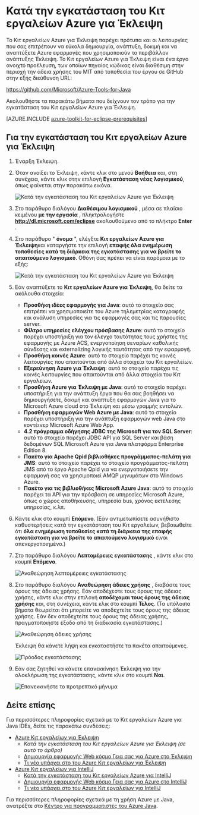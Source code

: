 <properties
    pageTitle="Κατά την εγκατάσταση του Κιτ εργαλείων Azure για Έκλειψη | Microsoft Azure"
    description="Μάθετε πώς να εγκαταστήσετε το Κιτ εργαλείων Azure για Έκλειψη."
    services=""
    documentationCenter="java"
    authors="rmcmurray"
    manager="wpickett"
    editor=""/>

<tags
    ms.service="multiple"
    ms.workload="na"
    ms.tgt_pltfrm="multiple"
    ms.devlang="Java"
    ms.topic="article"
    ms.date="08/11/2016" 
    ms.author="robmcm"/>

<!-- Legacy MSDN URL = https://msdn.microsoft.com/library/azure/hh690946.aspx -->

# <a name="installing-the-azure-toolkit-for-eclipse"></a>Κατά την εγκατάσταση του Κιτ εργαλείων Azure για Έκλειψη

Το Κιτ εργαλείων Azure για Έκλειψη παρέχει πρότυπα και οι λειτουργίες που σας επιτρέπουν να εύκολα δημιουργία, ανάπτυξη, δοκιμή και να αναπτύξετε Azure εφαρμογές που χρησιμοποιούν το περιβάλλον ανάπτυξης Έκλειψη. Το Κιτ εργαλείων Azure για Έκλειψη είναι ένα έργο ανοιχτό προέλευση, των οποίων πηγαίος κώδικας είναι διαθέσιμη στην περιοχή την άδεια χρήσης του MIT από τοποθεσία του έργου σε GitHub στην εξής διεύθυνση URL:

<https://github.com/Microsoft/Azure-Tools-for-Java>

Ακολουθήστε τα παρακάτω βήματα που δείχνουν τον τρόπο για την εγκατάσταση του Κιτ εργαλείων Azure για Έκλειψη.

[AZURE.INCLUDE [azure-toolkit-for-eclipse-prerequisites](../includes/azure-toolkit-for-eclipse-prerequisites.md)]

## <a name="to-install-the-azure-toolkit-for-eclipse"></a>Για την εγκατάσταση του Κιτ εργαλείων Azure για Έκλειψη

1. Έναρξη Έκλειψη.

1. Όταν ανοίξει το Έκλειψη, κάντε κλικ στο μενού **Βοήθεια** και, στη συνέχεια, κάντε κλικ στην επιλογή **Εγκατάσταση νέας λογισμικού**, όπως φαίνεται στην παρακάτω εικόνα.

    ![Κατά την εγκατάσταση του Κιτ εργαλείων Azure για Έκλειψη][01]

1. Στο παράθυρο διαλόγου **Διαθέσιμου λογισμικού** , μέσα σε πλαίσιο κειμένου **με την εργασία** , πληκτρολογήστε **http://dl.microsoft.com/eclipse** ακολουθούμενο από το πλήκτρο **Enter** .

1. Στο παράθυρο " **όνομα** ", ελέγξτε **Κιτ εργαλείων Azure για Έκλειψη**και καταργήστε την επιλογή **επαφής όλα ενημέρωση τοποθεσίες κατά τη διάρκεια της εγκατάστασης για να βρείτε το απαιτούμενο λογισμικό**. Οθόνη σας πρέπει να είναι παρόμοια με το εξής:

    ![Κατά την εγκατάσταση του Κιτ εργαλείων Azure για Έκλειψη][02]

1. Εάν αναπτύξετε το **Κιτ εργαλείων Azure για Έκλειψη**, θα δείτε τα ακόλουθα στοιχεία:

    * **Προσθήκη ιδέες εφαρμογής για Java**: αυτό το στοιχείο σας επιτρέπει να χρησιμοποιείτε του Azure τηλεμετρίας καταγραφής και ανάλυση υπηρεσίες για τις εφαρμογές σας και τις παρουσίες server.
    * **Φίλτρο υπηρεσίες ελέγχου πρόσβασης Azure**: αυτό το στοιχείο παρέχει υποστήριξη για τον έλεγχο ταυτότητας τους χρήστες της εφαρμογής με Azure ACS, ενεργοποίηση σεναρίων καθολικής σύνδεσης και externalizing λογικής ταυτότητας από την εφαρμογή.
    * **Προσθήκη κοινές Azure**: αυτό το στοιχείο παρέχει τις κοινές λειτουργίες που απαιτούνται από άλλα στοιχεία του Κιτ εργαλείων.
    * **Εξερεύνηση Azure για Έκλειψη**: αυτό το στοιχείο παρέχει τις κοινές λειτουργίες που απαιτούνται από άλλα στοιχεία του Κιτ εργαλείων.
    * **Προσθήκη Azure για Έκλειψη με Java**: αυτό το στοιχείο παρέχει υποστήριξη για την ανάπτυξη έργα που θα σας βοηθήσει να δημιουργήσετε, δοκιμή και ανάπτυξη εφαρμογών Java για το Microsoft Azure cloud στο Έκλειψη και μέσω γραμμής εντολών.
    * **Προσθήκη εφαρμογών Web Azure με Java**: αυτό το στοιχείο παρέχει υποστήριξη για την ανάπτυξη εφαρμογών web Java στο κοντέινερ Microsoft Azure Web App.
    * **4.2 πρόγραμμα οδήγησης JDBC της Microsoft για τον SQL Server**: αυτό το στοιχείο παρέχει JDBC API για SQL Server και βάση δεδομένων SQL Microsoft Azure για Java πλατφόρμα Enterprise Edition 8.
    * **Πακέτο για Apache Qpid βιβλιοθήκες προγράμματος-πελάτη για JMS**: αυτό το στοιχείο παρέχει το στοιχείο προγράμματος-πελάτη JMS από το έργο Apache Qpid για να ενεργοποιήσετε την εφαρμογή σας να χρησιμοποιεί AMQP μηνυμάτων στο Windows Azure.
    * **Πακέτο για τις βιβλιοθήκες Microsoft Azure Java**: αυτό το στοιχείο παρέχει τα API για την πρόσβαση σε υπηρεσίες Microsoft Azure, όπως ο χώρος αποθήκευσης, υπηρεσία bus, χρόνος εκτέλεσης υπηρεσίας, κ.λπ.

1. Κάντε κλικ στο κουμπί **Επόμενο**. (Εάν αντιμετωπίσετε ασυνήθιστο καθυστερήσεις κατά την εγκατάσταση του Κιτ εργαλείων, βεβαιωθείτε ότι **όλα ενημέρωση τοποθεσίες κατά τη διάρκεια της επαφής εγκατάσταση για να βρείτε το απαιτούμενο λογισμικό** είναι απενεργοποιημένο.)

1. Στο παράθυρο διαλόγου **Λεπτομέρειες εγκατάστασης** , κάντε κλικ στο κουμπί **Επόμενο**.

    ![Αναθεώρηση λεπτομέρειες εγκατάστασης][03]

1. Στο παράθυρο διαλόγου **Αναθεώρηση άδειες χρήσης** , διαβάστε τους όρους της άδειας χρήσης. Εάν αποδέχεστε τους όρους της άδειας χρήσης, κάντε κλικ στην επιλογή **αποδέχομαι τους όρους της άδειας χρήσης** και, στη συνέχεια, κάντε κλικ στο κουμπί **Τέλος**. (Τα υπόλοιπα βήματα θεωρείται ότι μπορείτε να αποδεχτείτε τους όρους της άδειας χρήσης. Εάν δεν αποδεχτείτε τους όρους της άδειας χρήσης, πραγματοποιήστε έξοδο από τη διαδικασία εγκατάστασης.)

    ![Αναθεώρηση άδειες χρήσης][04]

    Έκλειψη θα κάνετε λήψη και εγκαταστήστε τα πακέτα απαιτούμενες.

    ![Πρόοδος εγκατάστασης][05]

1. Εάν σας ζητηθεί να κάνετε επανεκκίνηση Έκλειψη για την ολοκλήρωση της εγκατάστασης, κάντε κλικ στο κουμπί **Ναι**.

    ![Επανεκκινήστε το προτρεπτικό μήνυμα][06]

## <a name="see-also"></a>Δείτε επίσης

Για περισσότερες πληροφορίες σχετικά με το Κιτ εργαλείων Azure για Java IDEs, δείτε τις παρακάτω συνδέσεις:

- [Azure Κιτ εργαλείων για Έκλειψη]
  - *Κατά την εγκατάσταση του Κιτ εργαλείων Azure για Έκλειψη (σε αυτό το άρθρο)*
  - [Δημιουργία εφαρμογής Web κόσμο Γεια σας για Azure στο Έκλειψη]
  - [Τι νέο υπάρχει στο του Azure Κιτ εργαλείων για Έκλειψη]
- [Azure Κιτ εργαλείων για IntelliJ]
  - [Κατά την εγκατάσταση του Κιτ εργαλείων Azure για IntelliJ]
  - [Δημιουργία εφαρμογής Web κόσμο Γεια σας για Azure στο IntelliJ]
  - [Τι νέο υπάρχει στο του Azure Κιτ εργαλείων για IntelliJ]

Για περισσότερες πληροφορίες σχετικά με τη χρήση Azure με Java, ανατρέξτε στο [Κέντρο για προγραμματιστές του Azure Java].

<!-- URL List -->

[Azure Κιτ εργαλείων για Έκλειψη]: ./azure-toolkit-for-eclipse.md
[Azure Κιτ εργαλείων για IntelliJ]: ./azure-toolkit-for-intellij.md
[Δημιουργία εφαρμογής Web κόσμο Γεια σας για Azure στο Έκλειψη]: ./app-service-web/app-service-web-eclipse-create-hello-world-web-app.md
[Δημιουργία εφαρμογής Web κόσμο Γεια σας για Azure στο IntelliJ]: ./app-service-web/app-service-web-intellij-create-hello-world-web-app.md
[Installing the Azure Toolkit for Eclipse]: ./azure-toolkit-for-eclipse-installation.md
[Κατά την εγκατάσταση του Κιτ εργαλείων Azure για IntelliJ]: ./azure-toolkit-for-intellij-installation.md
[Τι νέο υπάρχει στο του Azure Κιτ εργαλείων για Έκλειψη]: ./azure-toolkit-for-eclipse-whats-new.md
[Τι νέο υπάρχει στο του Azure Κιτ εργαλείων για IntelliJ]: ./azure-toolkit-for-intellij-whats-new.md

[Κέντρο για προγραμματιστές του Azure Java]: https://azure.microsoft.com/develop/java/

<!-- IMG List -->

[01]: ./media/azure-toolkit-for-eclipse-installation/eclipse-installation-01.png
[02]: ./media/azure-toolkit-for-eclipse-installation/eclipse-installation-02.png
[03]: ./media/azure-toolkit-for-eclipse-installation/eclipse-installation-03.png
[04]: ./media/azure-toolkit-for-eclipse-installation/eclipse-installation-04.png
[05]: ./media/azure-toolkit-for-eclipse-installation/eclipse-installation-05.png
[06]: ./media/azure-toolkit-for-eclipse-installation/eclipse-installation-06.png

